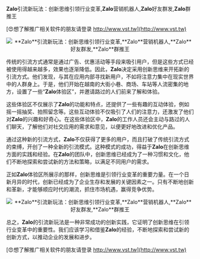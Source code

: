 **Zalo**引流新玩法：创新思维引领行业变革,**Zalo**营销机器人,**Zalo**好友群发,**Zalo**群推王

[😍想了解推广相关软件的朋友请登录 http://www.vst.tw](http://www.vst.tw)

 <center><img src="https://vst.tw/MP4/tuiguang/png/2.png" alt="**Zalo**引流新玩法：创新思维引领行业变革,**Zalo**营销机器人,**Zalo**好友群发,**Zalo**群推王"></center>

传统的引流方式通常是通过广告、优惠活动等手段来吸引用户，但是这些方式已经被使用得越来越多，效果也逐渐降低。因此，**Zalo**决定采用创新思维来开拓新的引流方式。他们发现，与其在应用内部寻找新用户，不如将注意力集中在现实世界中的人群身上。于是，他们开始在越南的大街小巷、商场、车站等人流密集的地方，设置了一些“**Zalo**体验区”，并邀请路过的人们前来了解和体验。

这些体验区不仅展示了**Zalo**的功能和特点，还提供了一些有趣的互动体验，例如摇一摇抽奖、拍照留念等。这些互动体验不仅吸引了人们的注意力，还激发了他们对**Zalo**的兴趣和好奇心。在这些体验区中，**Zalo**的工作人员还会主动与路过的人们聊天，了解他们对社交应用的需求和意见，以便更好地改进和优化产品。

通过这种新的引流方式，**Zalo**不仅获得了更多的用户，而且打破了传统引流方式的束缚，开创了一种全新的引流模式。这种模式的成功，得益于**Zalo**在创新思维方面的实践和经验。在**Zalo**的团队中，创新思维已经成为了一种习惯和文化，他们不断地探索和尝试新的方法和策略，以满足不同用户的需求。

正如**Zalo**体验区所展示的那样，创新思维是引领行业变革的重要力量。在一个日新月异的时代，创新已经成为了企业生存和发展的关键因素之一。只有不断地创新和革新，才能够顺应时代的潮流，抓住市场机遇，赢得竞争优势。

 <center><img src="https://vst.tw/MP4/tuiguang/png/0.png" alt="**Zalo**引流新玩法：创新思维引领行业变革,**Zalo**营销机器人,**Zalo**好友群发,**Zalo**群推王"></center>

总之，**Zalo**的引流新玩法是一种非常成功的创新实践，它证明了创新思维在引领行业变革中的重要性。我们应该学习和借鉴**Zalo**的经验，不断地探索和尝试新的创新方式，以推动企业的发展和进步。

[😍想了解推广相关软件的朋友请登录 http://www.vst.tw](http://www.vst.tw)



